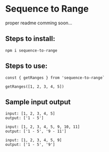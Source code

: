 # Sequence to Range

proper readme comming soon...

## Steps to install:
 ```
 npm i sequence-to-range
```

## Steps to use:

```
const { getRanges } from 'sequence-to-range`

getRanges([1, 2, 3, 4, 5])
```

## Sample input output

```
input: [1, 2, 3, 4, 5]
output: ['1 - 5']

input: [1, 2, 3, 4, 5, 9, 10, 11]
output: ['1 - 5', '9 - 11']

input: [1, 2, 3, 4, 5, 9]
output: ['1 - 5', '9']